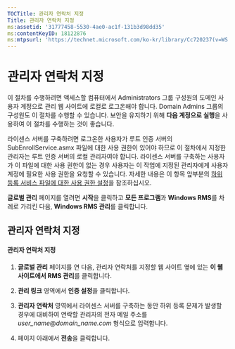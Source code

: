 ```yaml
---
TOCTitle: 관리자 연락처 지정
Title: 관리자 연락처 지정
ms:assetid: '31777458-5530-4ae0-ac1f-131b3d98dd35'
ms:contentKeyID: 18122876
ms:mtpsurl: 'https://technet.microsoft.com/ko-kr/library/Cc720237(v=WS.10)'
---
```


관리자 연락처 지정
==================

이 절차를 수행하려면 액세스할 컴퓨터에서 Administrators 그룹 구성원의 도메인 사용자 계정으로 관리 웹 사이트에 로컬로 로그온해야 합니다. Domain Admins 그룹의 구성원도 이 절차를 수행할 수 있습니다. 보안을 유지하기 위해 **다음 계정으로 실행**을 사용하여 이 절차를 수행하는 것이 좋습니다.

라이센스 서버를 구축하려면 로그온한 사용자가 루트 인증 서버의 SubEnrollService.asmx 파일에 대한 사용 권한이 있어야 하므로 이 절차에서 지정한 관리자는 루트 인증 서버의 로컬 관리자여야 합니다. 라이센스 서버를 구축하는 사용자가 이 파일에 대한 사용 권한이 없는 경우 사용자는 이 작업에 지정된 관리자에게 사용자 계정에 필요한 사용 권한을 요청할 수 있습니다. 자세한 내용은 이 항목 앞부분의 [하위 등록 서비스 파일에 대한 사용 권한 설정](https://technet.microsoft.com/737bb69b-fe26-4057-9569-e632f7bbf295)을 참조하십시오.

**글로벌 관리** 페이지를 열려면 **시작**을 클릭하고 **모든 프로그램**과 **Windows RMS**를 차례로 가리킨 다음, **Windows RMS 관리**를 클릭합니다.

관리자 연락처 지정
------------------

#### 관리자 연락처 지정

1.  **글로벌 관리** 페이지를 연 다음, 관리자 연락처를 지정할 웹 사이트 옆에 있는 **이 웹 사이트에서 RMS 관리**를 클릭합니다.

2.  **관리 링크** 영역에서 **인증 설정**을 클릭합니다.

3.  **관리자 연락처** 영역에서 라이센스 서버를 구축하는 동안 하위 등록 문제가 발생할 경우에 대비하여 연락할 관리자의 전자 메일 주소를 *user\_name*@*domain\_name.com* 형식으로 입력합니다.

4.  페이지 아래에서 **전송**을 클릭합니다.
